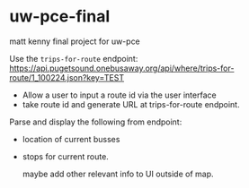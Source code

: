# uw-pce-final
matt kenny final project for uw-pce

Use the `trips-for-route` endpoint: https://api.pugetsound.onebusaway.org/api/where/trips-for-route/1_100224.json?key=TEST

- Allow a user to input a route id via the user interface
- take route id and generate URL at trips-for-route endpoint.

Parse and display the following from endpoint:
- location of current busses
- stops for current route.

  maybe add other relevant info to UI outside of map.
